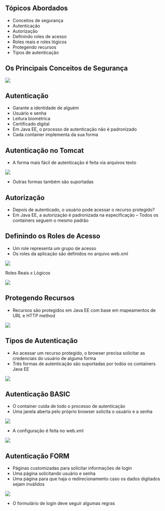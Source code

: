 ## Tópicos Abordados

- Conceitos de segurança
- Autenticação
- Autorização
- Definindo roles de acesso
- Roles reais e roles lógicos
- Protegendo recursos
- Tipos de autenticação


## Os Principais Conceitos de Segurança

<img src="01">


## Autenticação

- Garante a identidade de alguém
- Usuário e senha
- Leitura biométrica
- Certificado digital
- Em Java EE, o processo de autenticação não
é padronizado
- Cada container implementa da sua forma

## Autenticação no Tomcat

- A forma mais fácil de autenticação é feita
via arquivos texto

<img src="02">


- Outras formas também são suportadas


## Autorização

- Depois de autenticado, o usuário pode
acessar o recurso protegido?
- Em Java EE, a autorização é padronizada na
especificação
– Todos os containers seguem o mesmo padrão

## Definindo os Roles de Acesso

- Um role representa um grupo de acesso
- Os roles da aplicação são definidos no
arquivo web.xml

<img src="03">

Roles Reais x Lógicos

<img src="04">

## Protegendo Recursos

- Recursos são protegidos em Java EE com base em
mapeamentos de URL e HTTP method

<img src="05">

## Tipos de Autenticação

- Ao acessar um recurso protegido, o
browser precisa solicitar as credenciais do
usuário de alguma forma
- Três formas de autenticação são
suportadas por todos os containers Java EE

<img src="06">

## Autenticação BASIC

- O container cuida de todo o processo de
autenticação
- Uma janela aberta pelo próprio browser
solicita o usuário e a senha

<img src="07">

- A configuração é feita no web.xml

<img src="08">

## Autenticação FORM

- Páginas customizadas para solicitar
informações de login
- Uma página solicitando usuário e senha
- Uma página para que haja o redirecionamento
caso os dados digitados sejam inválidos

<img src="09">

- O formulário de login deve seguir algumas
regras
